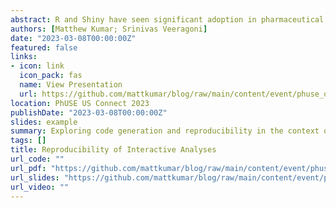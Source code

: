 ```yaml
---
abstract: R and Shiny have seen significant adoption in pharmaceutical data science, owing to the relative ease with which an interactive application can be created and shared to non-technical audiences to engage with. They have been employed in numerous analysis and reporting activities such as delivering insight dashboards, performing exploratory analyses, generating submission dossiers, and aiding in medical review. These apps are evolving from an exploratory state to pivotal decision-making tools in many facets of clinical analysis and operations. This makes it increasingly imperative to being able to replicate the novel insights (derived from user-driven interaction) outside the application in a traceable setting that can be shared with regulators. In this paper, we share our learnings in exploring reproducibility and Shiny. We present our initial use-case, methodology and discuss both practical and technical considerations. Lastly, we outline how leveraging code reproducibility could enable efficiencies in helping programmers to learn open-source languages. 
authors: [Matthew Kumar; Srinivas Veeragoni]
date: "2023-03-08T00:00:00Z"
featured: false
links:
- icon: link
  icon_pack: fas
  name: View Presentation
  url: https://github.com/mattkumar/blog/raw/main/content/event/phuse_os_2023/PRE_OS10.pptx
location: PhUSE US Connect 2023
publishDate: "2023-03-08T00:00:00Z"
slides: example
summary: Exploring code generation and reproducibility in the context of shiny apps
tags: []
title: Reproducibility of Interactive Analyses
url_code: ""
url_pdf: "https://github.com/mattkumar/blog/raw/main/content/event/phuse_os_2023/PAP_OS10.pdf"
url_slides: "https://github.com/mattkumar/blog/raw/main/content/event/phuse_os_2023/PRE_OS10.pptx"
url_video: ""
---
```


 